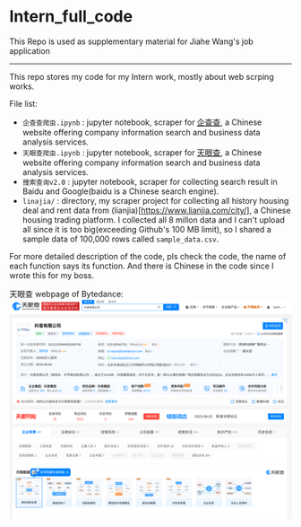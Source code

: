 # Intern_full_code
This Repo is used as supplementary material for Jiahe Wang's job application

---

This repo stores my code for my Intern work, mostly about web scrping works.

File list:

- ```企查查爬虫.ipynb``` : jupyter notebook, scraper for [企查查](https://www.qcc.com/), a Chinese website offering company information search and business data analysis services.
- ```天眼查爬虫.ipynb``` : jupyter notebook, scraper for [天眼查](https://www.tianyancha.com/), a Chinese website offering company information search and business data analysis services.
- ```搜索查询v2.0``` : jupyter notebook, scraper for collecting search result in Baidu and Google(baidu is a Chinese search engine).
- ```linajia/``` : directory, my scraper project for collecting all history housing deal and rent data from (lianjia)[https://www.lianjia.com/city/], a Chinese housing trading platform. I collected all 8 millon data and I can't upload all since it is too big(exceeding Github's 100 MB limit), so I shared a sample data of 100,000 rows called ```sample_data.csv```.

For more detailed description of the code, pls check the code, the name of each function says its function. And there is Chinese in the code since I wrote this for my boss.

天眼查 webpage of Bytedance:
![Bytedance](https://github.com/NolanSmith0/Intern_full_code/blob/main/bytedance.png)
